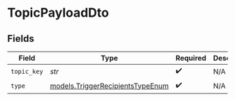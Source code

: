 # TopicPayloadDto


## Fields

| Field                                                                      | Type                                                                       | Required                                                                   | Description                                                                |
| -------------------------------------------------------------------------- | -------------------------------------------------------------------------- | -------------------------------------------------------------------------- | -------------------------------------------------------------------------- |
| `topic_key`                                                                | *str*                                                                      | :heavy_check_mark:                                                         | N/A                                                                        |
| `type`                                                                     | [models.TriggerRecipientsTypeEnum](../models/triggerrecipientstypeenum.md) | :heavy_check_mark:                                                         | N/A                                                                        |